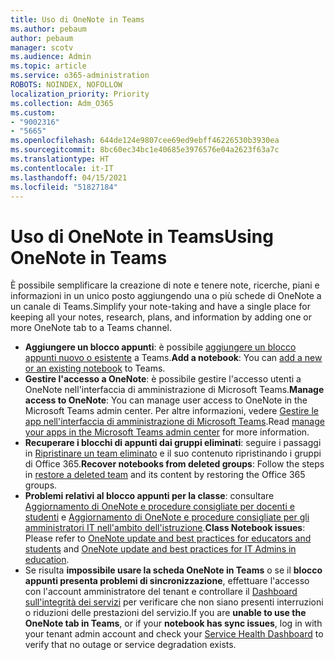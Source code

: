 ```yaml
---
title: Uso di OneNote in Teams
ms.author: pebaum
author: pebaum
manager: scotv
ms.audience: Admin
ms.topic: article
ms.service: o365-administration
ROBOTS: NOINDEX, NOFOLLOW
localization_priority: Priority
ms.collection: Adm_O365
ms.custom:
- "9002316"
- "5665"
ms.openlocfilehash: 644de124e9807cee69ed9ebff46226530b3930ea
ms.sourcegitcommit: 8bc60ec34bc1e40685e3976576e04a2623f63a7c
ms.translationtype: HT
ms.contentlocale: it-IT
ms.lasthandoff: 04/15/2021
ms.locfileid: "51827184"
---
```

# <a name="using-onenote-in-teams"></a><span data-ttu-id="2fce1-102">Uso di OneNote in Teams</span><span class="sxs-lookup"><span data-stu-id="2fce1-102">Using OneNote in Teams</span></span>

<span data-ttu-id="2fce1-103">È possibile semplificare la creazione di note e tenere note, ricerche, piani e informazioni in un unico posto aggiungendo una o più schede di OneNote a un canale di Teams.</span><span class="sxs-lookup"><span data-stu-id="2fce1-103">Simplify your note-taking and have a single place for keeping all your notes, research, plans, and information by adding one or more OneNote tab to a Teams channel.</span></span>

- <span data-ttu-id="2fce1-104">**Aggiungere un blocco appunti**: è possibile [aggiungere un blocco appunti nuovo o esistente](https://support.microsoft.com/office/add-a-onenote-notebook-to-teams-0ec78cc3-ba3b-4279-a88e-aa40af9865c2) a Teams.</span><span class="sxs-lookup"><span data-stu-id="2fce1-104">**Add a notebook**: You can [add a new or an existing notebook](https://support.microsoft.com/office/add-a-onenote-notebook-to-teams-0ec78cc3-ba3b-4279-a88e-aa40af9865c2) to Teams.</span></span>
- <span data-ttu-id="2fce1-105">**Gestire l'accesso a OneNote**: è possibile gestire l'accesso utenti a OneNote nell'interfaccia di amministrazione di Microsoft Teams.</span><span class="sxs-lookup"><span data-stu-id="2fce1-105">**Manage access to OneNote**: You can manage user access to OneNote in the Microsoft Teams admin center.</span></span> <span data-ttu-id="2fce1-106">Per altre informazioni, vedere [Gestire le app nell'interfaccia di amministrazione di Microsoft Teams](https://docs.microsoft.com/MicrosoftTeams/manage-apps).</span><span class="sxs-lookup"><span data-stu-id="2fce1-106">Read [manage your apps in the Microsoft Teams admin center](https://docs.microsoft.com/MicrosoftTeams/manage-apps) for more information.</span></span>
- <span data-ttu-id="2fce1-107">**Recuperare i blocchi di appunti dai gruppi eliminati**: seguire i passaggi in [Ripristinare un team eliminato](https://docs.microsoft.com/microsoftteams/archive-or-delete-a-team#restore-a-deleted-team) e il suo contenuto ripristinando i gruppi di Office 365.</span><span class="sxs-lookup"><span data-stu-id="2fce1-107">**Recover notebooks from deleted groups**: Follow the steps in [restore a deleted team](https://docs.microsoft.com/microsoftteams/archive-or-delete-a-team#restore-a-deleted-team) and its content by restoring the Office 365 groups.</span></span>
- <span data-ttu-id="2fce1-108">**Problemi relativi al blocco appunti per la classe**: consultare [Aggiornamento di OneNote e procedure consigliate per docenti e studenti](https://support.office.com/article/onenote-update-and-best-practices-for-educators-and-students-dde775f0-8b06-4263-8b54-1e9ddc3dd146) e [Aggiornamento di OneNote e procedure consigliate per gli amministratori IT nell'ambito dell'istruzione](https://support.office.com/article/onenote-update-and-best-practices-for-it-admins-in-education-9d78f2b2-5e25-4288-b597-b4ba463c7b46).</span><span class="sxs-lookup"><span data-stu-id="2fce1-108">**Class Notebook issues**: Please refer to [OneNote update and best practices for educators and students](https://support.office.com/article/onenote-update-and-best-practices-for-educators-and-students-dde775f0-8b06-4263-8b54-1e9ddc3dd146) and [OneNote update and best practices for IT Admins in education](https://support.office.com/article/onenote-update-and-best-practices-for-it-admins-in-education-9d78f2b2-5e25-4288-b597-b4ba463c7b46).</span></span>
- <span data-ttu-id="2fce1-109">Se risulta **impossibile usare la scheda OneNote in Teams** o se il **blocco appunti presenta problemi di sincronizzazione**, effettuare l'accesso con l'account amministratore del tenant e controllare il [Dashboard sull'integrità dei servizi](https://docs.microsoft.com/office365/enterprise/view-service-health) per verificare che non siano presenti interruzioni o riduzioni delle prestazioni del servizio.</span><span class="sxs-lookup"><span data-stu-id="2fce1-109">If you are **unable to use the OneNote tab in Teams**, or if your **notebook has sync issues**, log in with your tenant admin account and check your [Service Health Dashboard](https://docs.microsoft.com/office365/enterprise/view-service-health) to verify that no outage or service degradation exists.</span></span>
